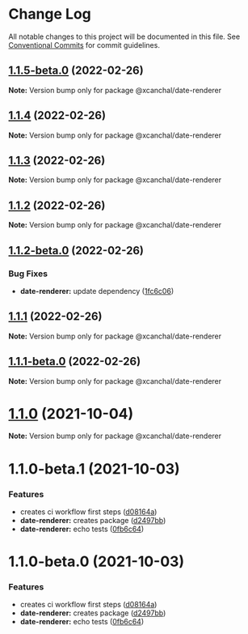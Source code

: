 # Change Log

All notable changes to this project will be documented in this file.
See [Conventional Commits](https://conventionalcommits.org) for commit guidelines.

## [1.1.5-beta.0](https://github.com/xcanchal/monorepo/compare/@xcanchal/date-renderer@1.1.4...@xcanchal/date-renderer@1.1.5-beta.0) (2022-02-26)

**Note:** Version bump only for package @xcanchal/date-renderer





## [1.1.4](https://github.com/xcanchal/monorepo/compare/@xcanchal/date-renderer@1.1.2-beta.0...@xcanchal/date-renderer@1.1.4) (2022-02-26)

**Note:** Version bump only for package @xcanchal/date-renderer





## [1.1.3](https://github.com/xcanchal/monorepo/compare/@xcanchal/date-renderer@1.1.2-beta.0...@xcanchal/date-renderer@1.1.3) (2022-02-26)

**Note:** Version bump only for package @xcanchal/date-renderer





## [1.1.2](https://github.com/xcanchal/monorepo/compare/@xcanchal/date-renderer@1.1.2-beta.0...@xcanchal/date-renderer@1.1.2) (2022-02-26)

**Note:** Version bump only for package @xcanchal/date-renderer





## [1.1.2-beta.0](https://github.com/xcanchal/monorepo/compare/@xcanchal/date-renderer@1.1.1...@xcanchal/date-renderer@1.1.2-beta.0) (2022-02-26)


### Bug Fixes

* **date-renderer:** update dependency ([1fc6c06](https://github.com/xcanchal/monorepo/commit/1fc6c067bdeb2b16ee55ede6e906dc54a88c491e))





## [1.1.1](https://github.com/xcanchal/monorepo/compare/@xcanchal/date-renderer@1.1.1-beta.0...@xcanchal/date-renderer@1.1.1) (2022-02-26)

**Note:** Version bump only for package @xcanchal/date-renderer





## [1.1.1-beta.0](https://github.com/xcanchal/monorepo/compare/@xcanchal/date-renderer@1.1.0...@xcanchal/date-renderer@1.1.1-beta.0) (2022-02-26)

**Note:** Version bump only for package @xcanchal/date-renderer





# [1.1.0](https://github.com/xcanchal/monorepo/compare/@xcanchal/date-renderer@1.1.0-beta.1...@xcanchal/date-renderer@1.1.0) (2021-10-04)

**Note:** Version bump only for package @xcanchal/date-renderer





# 1.1.0-beta.1 (2021-10-03)


### Features

* creates ci workflow first steps ([d08164a](https://github.com/xcanchal/monorepo/commit/d08164ab780539ec321414fda2deeddc212b3aaa))
* **date-renderer:** creates package ([d2497bb](https://github.com/xcanchal/monorepo/commit/d2497bbb357d41b0f4ed81e9a5f1af45b38e5fce))
* **date-renderer:** echo tests ([0fb6c64](https://github.com/xcanchal/monorepo/commit/0fb6c6402c8b88bf162f64931ed735c874390db6))





# 1.1.0-beta.0 (2021-10-03)


### Features

* creates ci workflow first steps ([d08164a](https://github.com/xcanchal/monorepo/commit/d08164ab780539ec321414fda2deeddc212b3aaa))
* **date-renderer:** creates package ([d2497bb](https://github.com/xcanchal/monorepo/commit/d2497bbb357d41b0f4ed81e9a5f1af45b38e5fce))
* **date-renderer:** echo tests ([0fb6c64](https://github.com/xcanchal/monorepo/commit/0fb6c6402c8b88bf162f64931ed735c874390db6))
